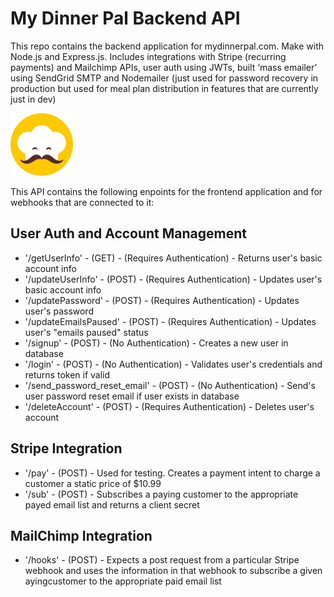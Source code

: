 # My Dinner Pal Backend API

This repo contains the backend application for mydinnerpal.com. Make with Node.js and Express.js. Includes integrations with Stripe (recurring payments) and Mailchimp APIs, user auth using JWTs, built ‘mass emailer’ using SendGrid SMTP and Nodemailer (just used for password recovery in production but used for meal plan distribution in features that are currently just in dev)

<img src="images/My_Dinner_Pal_Logo.png" alt="logo" width="100"/>

This API contains the following enpoints for the frontend application and for webhooks that are connected to it:

## User Auth and Account Management

* '/getUserInfo' - (GET) - (Requires Authentication) - Returns user's basic account info
* '/updateUserInfo' - (POST) - (Requires Authentication) - Updates user's basic account info
* '/updatePassword' - (POST) - (Requires Authentication) - Updates user's password
* '/updateEmailsPaused' - (POST) - (Requires Authentication) - Updates user's "emails paused" status
* '/signup' - (POST) - (No Authentication) - Creates a new user in database
* '/login' - (POST) - (No Authentication) - Validates user's credentials and returns token if valid
* '/send_password_reset_email' - (POST) - (No Authentication) - Send's user password reset email if user exists in database
* '/deleteAccount' - (POST) - (Requires Authentication) - Deletes user's account

## Stripe Integration

* '/pay' - (POST) - Used for testing. Creates a payment intent to charge a customer a static price of $10.99
* '/sub' - (POST) - Subscribes a paying customer to the appropriate payed email list and returns a client secret

## MailChimp Integration

* '/hooks' - (POST) - Expects a post request from a particular Stripe webhook and uses the information in that webhook to subscribe a given ayingcustomer to the appropriate paid email list